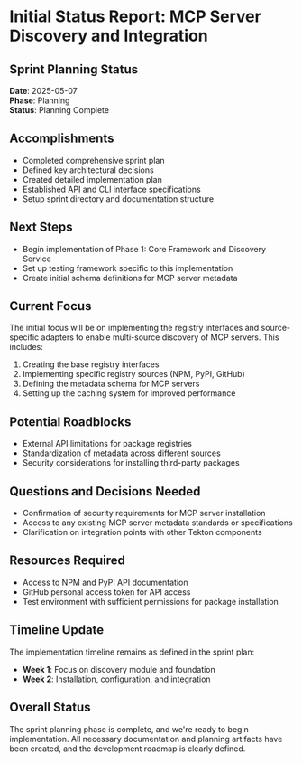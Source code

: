 # Initial Status Report: MCP Server Discovery and Integration

## Sprint Planning Status

**Date**: 2025-05-07  
**Phase**: Planning  
**Status**: Planning Complete

## Accomplishments

- Completed comprehensive sprint plan
- Defined key architectural decisions
- Created detailed implementation plan
- Established API and CLI interface specifications
- Setup sprint directory and documentation structure

## Next Steps

- Begin implementation of Phase 1: Core Framework and Discovery Service
- Set up testing framework specific to this implementation
- Create initial schema definitions for MCP server metadata

## Current Focus

The initial focus will be on implementing the registry interfaces and source-specific adapters to enable multi-source discovery of MCP servers. This includes:

1. Creating the base registry interfaces
2. Implementing specific registry sources (NPM, PyPI, GitHub)
3. Defining the metadata schema for MCP servers
4. Setting up the caching system for improved performance

## Potential Roadblocks

- External API limitations for package registries
- Standardization of metadata across different sources
- Security considerations for installing third-party packages

## Questions and Decisions Needed

- Confirmation of security requirements for MCP server installation
- Access to any existing MCP server metadata standards or specifications
- Clarification on integration points with other Tekton components

## Resources Required

- Access to NPM and PyPI API documentation
- GitHub personal access token for API access
- Test environment with sufficient permissions for package installation

## Timeline Update

The implementation timeline remains as defined in the sprint plan:

- **Week 1**: Focus on discovery module and foundation
- **Week 2**: Installation, configuration, and integration

## Overall Status

The sprint planning phase is complete, and we're ready to begin implementation. All necessary documentation and planning artifacts have been created, and the development roadmap is clearly defined.